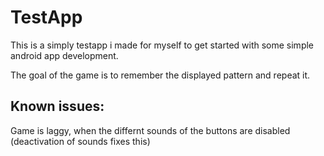 # TestApp
This is a simply testapp i made for myself to get started with some simple android app development.

The goal of the game is to remember the displayed pattern and repeat it.


## Known issues:

Game is laggy, when the differnt sounds of the buttons are disabled (deactivation of sounds fixes this)
